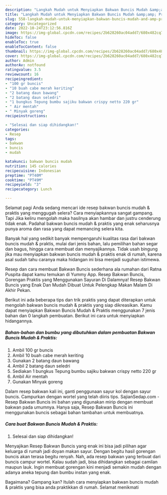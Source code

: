 ```yaml
---
description: "Langkah Mudah untuk Menyiapkan Bakwan Buncis Mudah &amp;amp; Praktis yang Menggugah Selera, Buat Buka Puasa Bisa Manjain Lidah"
title: "Langkah Mudah untuk Menyiapkan Bakwan Buncis Mudah &amp;amp; Praktis yang Menggugah Selera, Buat Buka Puasa Bisa Manjain Lidah"
slug: 558-langkah-mudah-untuk-menyiapkan-bakwan-buncis-mudah-and-amp-praktis-yang-menggugah-selera-buat-buka-puasa-bisa-manjain-lidah
category: Uncategorized
date: 2022-10-24T23:12:56.816Z
image: https://img-global.cpcdn.com/recipes/2b628260ac04add7/680x482cq70/bakwan-buncis-mudah-praktis-foto-resep-utama.jpg
hideToc: false
enableToc: true
enableTocContent: false
thumbnail: https://img-global.cpcdn.com/recipes/2b628260ac04add7/680x482cq70/bakwan-buncis-mudah-praktis-foto-resep-utama.jpg
cover: https://img-global.cpcdn.com/recipes/2b628260ac04add7/680x482cq70/bakwan-buncis-mudah-praktis-foto-resep-utama.jpg
author: Admin
authorAv: notfound
ratingvalue: 3.5
reviewcount: 16
recipeingredient:
- "100 gr buncis"
- "10 buah cabe merah keriting"
- "2 batang daun bawang"
- "2 batang daun seledri"
- "1 bungkus Tepung bumbu sajiku bakwan crispy netto 220 gr"
- " Air mentah"
- " Minyak goreng"
recipeinstructions:

- "Selesai dan siap dihidangkan!"
categories:
- Resep
tags:
- bakwan
- buncis
- mudah

katakunci: bakwan buncis mudah 
nutrition: 145 calories
recipecuisine: Indonesian
preptime: "PT40M"
cooktime: "PT49M"
recipeyield: "3"
recipecategory: Lunch

---
```



Selamat pagi Anda sedang mencari ide resep bakwan buncis mudah &amp; praktis yang menggugah selera? Cara menyiapkannya sangat gampang. Tapi Jika keliru mengolah maka hasilnya akan hambar dan justru cenderung tidak enak. Padahal bakwan buncis mudah &amp; praktis yang enak seharusnya punya aroma dan rasa yang dapat memancing selera kita.


Banyak hal yang sedikit banyak mempengaruhi kualitas rasa dari bakwan buncis mudah &amp; praktis, mulai dari jenis bahan, lalu pemilihan bahan segar dan bagus, hingga cara membuat dan menyajikannya. Tidak usah bingung jika mau menyiapkan bakwan buncis mudah &amp; praktis enak di rumah, karena asal sudah tahu caranya maka hidangan ini bisa menjadi suguhan istimewa.

Resep dan cara membuat Bakwan Buncis sederhana ala rumahan dari Ratna Puspita dapat kamu temukan di Yummy App. Resep Bakwan Buncis, Gorengan Praktis yang Menggunakan Sayuran Di Dalamnya! Resep Bakwan Buncis yang Enak Dan Mudah Dibuat Untuk Pelengkap Makan Malam Di Akhir Pekan.


Berikut ini ada beberapa tips dan trik praktis yang dapat diterapkan untuk mengolah bakwan buncis mudah &amp; praktis yang siap dikreasikan. Kamu dapat menyiapkan Bakwan Buncis Mudah &amp; Praktis menggunakan 7 jenis bahan dan 0 langkah pembuatan. Berikut ini cara untuk menyiapkan hidangannya.

<!--inarticleads1-->

##### Bahan-bahan dan bumbu yang dibutuhkan dalam pembuatan Bakwan Buncis Mudah &amp; Praktis:

1. Ambil 100 gr buncis
1. Ambil 10 buah cabe merah keriting
1. Gunakan 2 batang daun bawang
1. Ambil 2 batang daun seledri
1. Sediakan 1 bungkus Tepung bumbu sajiku bakwan crispy netto 220 gr
1. Ambil  Air mentah
1. Gunakan  Minyak goreng


Dalam resep bakwan kali ini, ganti penggunaan sayur kol dengan sayur buncis. Campurkan dengan wortel yang telah diiris tips. SajianSedap.com - Resep Bakwan Buncis ini bahan yang digunakan mirip dengan membuat bakwan pada umumnya. Hanya saja, Resep Bakwan Buncis ini menggunakan buncis sebagai bahan tambahan untuk membuatnya. 

<!--inarticleads2-->

##### Cara buat Bakwan Buncis Mudah &amp; Praktis:


1. Selesai dan siap dihidangkan!

Menyajikan Resep Bakwan Buncis yang enak ini bisa jadi pilihan agar keluarga di rumah jadi doyan makan sayur. Dengan begitu hasil gorengan buncis akan terasa begitu renyah. Nah, ada resep bakwan yang terbuat dari buncis campur wortel. Kalau sudah jadi, bisa dihidangkan sebagai camilan maupun lauk. Ingin membuat gorengan kini menjadi semakin mudah dengan adanya aneka tepung dan bumbu instan yang enak. 

Bagaimana? Gampang kan? Itulah cara menyiapkan bakwan buncis mudah &amp; praktis yang bisa anda praktikkan di rumah. Selamat menikmati
